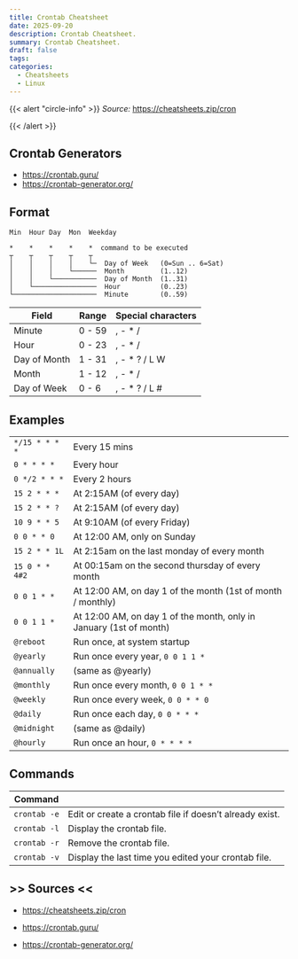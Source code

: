 ```yaml
---
title: Crontab Cheatsheet
date: 2025-09-20
description: Crontab Cheatsheet.
summary: Crontab Cheatsheet.
draft: false
tags:
categories:
  - Cheatsheets
  - Linux
---
```

{{< alert "circle-info" >}}
_Source:_ https://cheatsheets.zip/cron

{{< /alert >}}
## Crontab Generators

- https://crontab.guru/
- https://crontab-generator.org/
## Format

```
Min  Hour Day  Mon  Weekday

*    *    *    *    *  command to be executed
┬    ┬    ┬    ┬    ┬
│    │    │    │    └─  Day of Week   (0=Sun .. 6=Sat)
│    │    │    └──────  Month         (1..12)
│    │    └───────────  Day of Month  (1..31)
│    └────────────────  Hour          (0..23)
└─────────────────────  Minute        (0..59)
```

|Field|Range|Special characters|
|---|---|---|
|Minute|0 - 59|, - * /|
|Hour|0 - 23|, - * /|
|Day of Month|1 - 31|, - * ? / L W|
|Month|1 - 12|, - * /|
|Day of Week|0 - 6|, - * ? / L #|
## Examples

|                |                                                                    |
| -------------- | ------------------------------------------------------------------ |
| `*/15 * * * *` | Every 15 mins                                                      |
| `0 * * * *`    | Every hour                                                         |
| `0 */2 * * *`  | Every 2 hours                                                      |
| `15 2 * * *`   | At 2:15AM (of every day)                                           |
| `15 2 * * ?`   | At 2:15AM (of every day)                                           |
| `10 9 * * 5`   | At 9:10AM (of every Friday)                                        |
| `0 0 * * 0`    | At 12:00 AM, only on Sunday                                        |
| `15 2 * * 1L`  | At 2:15am on the last monday of every month                        |
| `15 0 * * 4#2` | At 00:15am on the second thursday of every month                   |
| `0 0 1 * *`    | At 12:00 AM, on day 1 of the month (1st of month / monthly)        |
| `0 0 1 1 *`    | At 12:00 AM, on day 1 of the month, only in January (1st of month) |
| `@reboot`      | Run once, at system startup                                        |
| `@yearly`      | Run once every year, `0 0 1 1 *`                                   |
| `@annually`    | (same as @yearly)                                                  |
| `@monthly`     | Run once every month, `0 0 1 * *`                                  |
| `@weekly`      | Run once every week, `0 0 * * 0`                                   |
| `@daily`       | Run once each day, `0 0 * * *`                                     |
| `@midnight`    | (same as @daily)                                                   |
| `@hourly`      | Run once an hour, `0 * * * *`                                      |
## Commands

| Command      |                                                         |
| ------------ | ------------------------------------------------------- |
| `crontab -e` | Edit or create a crontab file if doesn’t already exist. |
| `crontab -l` | Display the crontab file.                               |
| `crontab -r` | Remove the crontab file.                                |
| `crontab -v` | Display the last time you edited your crontab file.     |
## >> Sources <<

- https://cheatsheets.zip/cron

- https://crontab.guru/
- https://crontab-generator.org/